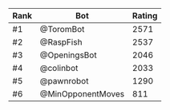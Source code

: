 Rank|Bot|Rating
---|---|---
#1|@ToromBot|2571
#2|@RaspFish|2537
#3|@OpeningsBot|2046
#4|@colinbot|2033
#5|@pawnrobot|1290
#6|@MinOpponentMoves|811
